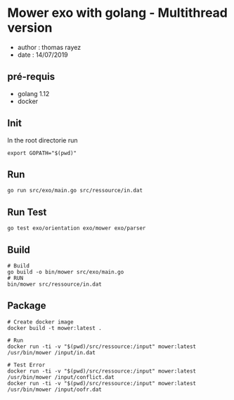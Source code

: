 # Mower exo with golang - Multithread version

* author : thomas rayez
* date : 14/07/2019

## pré-requis 

* golang 1.12
* docker 

## Init

In the root directorie run 

```
export GOPATH="$(pwd)"
```

## Run 

``` 
go run src/exo/main.go src/ressource/in.dat 
```

## Run Test 

```
go test exo/orientation exo/mower exo/parser
```

## Build 

```
# Build
go build -o bin/mower src/exo/main.go
# RUN
bin/mower src/ressource/in.dat
```

## Package

```
# Create docker image
docker build -t mower:latest .

# Run 
docker run -ti -v "$(pwd)/src/ressource:/input" mower:latest /usr/bin/mower /input/in.dat 

# Test Error
docker run -ti -v "$(pwd)/src/ressource:/input" mower:latest /usr/bin/mower /input/conflict.dat
docker run -ti -v "$(pwd)/src/ressource:/input" mower:latest /usr/bin/mower /input/oofr.dat

```


